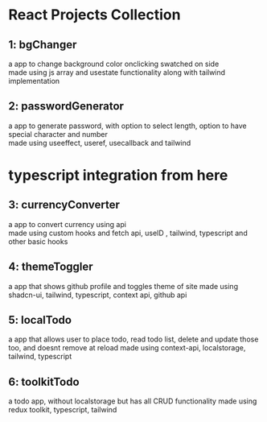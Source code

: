# React Projects Collection

## 1: bgChanger
  a app to change background color onclicking swatched on side<br>
  made using js array and usestate functionality along with tailwind implementation

## 2: passwordGenerator
  a app to generate password, with option to select length, option to have special character and number<br>
  made using useeffect, useref, usecallback and tailwind

# typescript integration from here

## 3: currencyConverter
  a app to convert currency using api<br>
  made using custom hooks and fetch api, useID , tailwind, typescript and other basic hooks

## 4: themeToggler
  a app that shows github profile and toggles theme of site
  made using shadcn-ui, tailwind, typescript, context api, github api

## 5: localTodo
  a app that allows user to place todo, read todo list, delete and update those too, and doesnt remove at reload
  made using context-api, localstorage, tailwind, typescript

## 6: toolkitTodo
  a todo app, without localstorage but has all CRUD functionality
  made using redux toolkit, typescript, tailwind
